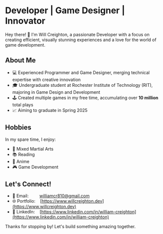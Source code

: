 # Developer | Game Designer | Innovator

Hey there! 👋 I'm Will Creighton, a passionate Developer with a focus on creating efficient, visually stunning experiences and a love for the world of game development.

## About Me

- 💻 Experienced Programmer and Game Designer, merging technical expertise with creative innovation
- 🎓 Undergraduate student at Rochester Institute of Technology (RIT), majoring in Game Design and Development
- 🕹️ Created multiple games in my free time, accumulating over **10 million** total plays
- 📈 Aiming to graduate in Spring 2025

## Hobbies

In my spare time, I enjoy:

- 🥋 Mixed Martial Arts
- 📚 Reading
- 🍿 Anime
- 🎮 Game Development

## Let's Connect!

- 📧 Email:&nbsp;&nbsp;&nbsp;&nbsp;&nbsp;&nbsp;&nbsp;&nbsp;&nbsp;williamcr810@gmail.com
- 🌐 Portfolio:&nbsp;&nbsp;&nbsp;&nbsp;[https://www.willcreighton.dev](https://www.willcreighton.dev)
- 🔗 LinkedIn:&nbsp;&nbsp;&nbsp;&nbsp;[https://www.linkedin.com/in/william-creighton](https://www.linkedin.com/in/william-creighton)
      
Thanks for stopping by! Let's build something amazing together.
